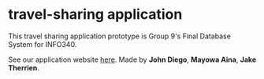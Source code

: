 # travel-sharing application
This travel sharing application prototype is Group 9's Final Database System for INFO340.


See our application website [here](https://travel-sharing.herokuapp.com/).
Made by **John Diego**, **Mayowa Aina**, **Jake Therrien**.
